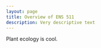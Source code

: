 ```yaml
---
layout: page
title: Overview of ENS 511
description: Very descriptive text
---
```


Plant ecology is cool.